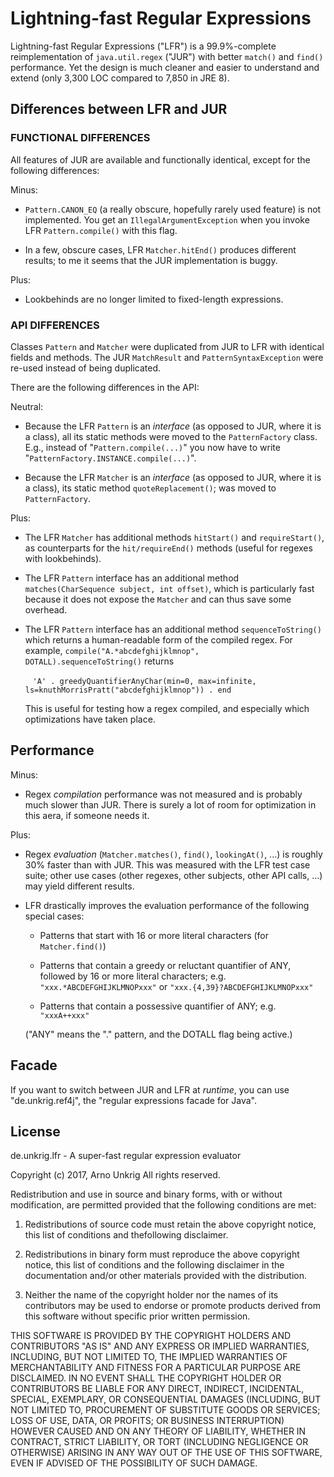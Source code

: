 # Lightning-fast Regular Expressions

Lightning-fast Regular Expressions ("LFR") is a 99.9%-complete reimplementation of <code>java.util.regex</code> ("JUR") with better <code>match()</code> and <code>find()</code> performance. Yet the design is much cleaner and easier to understand and extend (only 3,300 LOC compared to 7,850 in JRE 8).

## Differences between LFR and JUR
  
### FUNCTIONAL DIFFERENCES
  
All features of JUR are available and functionally identical, except for the following differences:

Minus:

* <code>Pattern.CANON_EQ</code> (a really obscure, hopefully rarely used feature) is not implemented. You get an <code>IllegalArgumentException</code> when you invoke LFR <code>Pattern.compile()</code> with this flag.

* In a few, obscure cases, LFR <code>Matcher.hitEnd()</code> produces different results; to me it seems that the JUR implementation is buggy.

Plus:

* Lookbehinds are no longer limited to fixed-length expressions.

### API DIFFERENCES

Classes <code>Pattern</code> and <code>Matcher</code> were duplicated from JUR to LFR with identical fields and methods. The JUR <code>MatchResult</code> and <code>PatternSyntaxException</code> were re-used instead of being duplicated.

There are the following differences in the API:

Neutral:

* Because the LFR <code>Pattern</code> is an <em>interface</em> (as opposed to JUR, where it is a class), all its static methods were moved to the <code>PatternFactory</code> class. E.g., instead of "<code>Pattern.compile(...)</code>" you now have to write "<code>PatternFactory.INSTANCE.compile(...)</code>".

* Because the LFR <code>Matcher</code> is an <em>interface</em> (as opposed to JUR, where it is a class), its static method <code>quoteReplacement()</code>; was moved to <code>PatternFactory</code>.

Plus:

* The LFR <code>Matcher</code> has additional methods <code>hitStart()</code> and <code>requireStart()</code>, as counterparts for the <code>hit/requireEnd()</code> methods (useful for regexes with lookbehinds).

* The LFR <code>Pattern</code> interface has an additional method <code>matches(CharSequence subject, int offset)</code>, which is particularly fast because it does not expose the <code>Matcher</code> and can thus save some overhead.

* The LFR <code>Pattern</code> interface has an additional method <code>sequenceToString()</code> which returns a human-readable form of the compiled regex. For example, <code>compile("A.*abcdefghijklmnop", DOTALL).sequenceToString()</code> returns

  &nbsp;&nbsp;&nbsp;<code>'A' . greedyQuantifierAnyChar(min=0, max=infinite, ls=knuthMorrisPratt("abcdefghijklmnop")) . end</code>
  
  This is useful for testing how a regex compiled, and especially which optimizations have taken place.

## Performance

Minus:

* Regex <em>compilation</em> performance was not measured and is probably much slower than JUR. There is surely a lot of room for optimization in this aera, if someone needs it.

Plus:

* Regex <em>evaluation</em> (<code>Matcher.matches()</code>, <code>find()</code>, <code>lookingAt()</code>, ...) is roughly 30% faster than with JUR. This was measured with the LFR test case suite; other use cases (other regexes, other subjects, other API calls, ...) may yield different results.

* LFR drastically improves the evaluation performance of the following special cases:

  * Patterns that start with 16 or more literal characters (for <code>Matcher.find()</code>)

  * Patterns that contain a greedy or reluctant quantifier of ANY, followed by 16 or more literal characters; e.g. <code>"xxx.*ABCDEFGHIJKLMNOPxxx"</code> or <code>"xxx.{4,39}?ABCDEFGHIJKLMNOPxxx"</code>

  * Patterns that contain a possessive quantifier of ANY; e.g. <code>"xxxA++xxx"</code>

  ("ANY" means the "." pattern, and the DOTALL flag being active.)

## Facade

If you want to switch between JUR and LFR at *runtime*, you can use "de.unkrig.ref4j", the "regular expressions facade for Java".

## License

de.unkrig.lfr - A super-fast regular expression evaluator

Copyright (c) 2017, Arno Unkrig
All rights reserved.

Redistribution and use in source and binary forms, with or without modification, are permitted provided that the following conditions are met:

1. Redistributions of source code must retain the above copyright notice, this list of conditions and thefollowing disclaimer.

2. Redistributions in binary form must reproduce the above copyright notice, this list of conditions and the following disclaimer in the documentation and/or other materials provided with the distribution.

3. Neither the name of the copyright holder nor the names of its contributors may be used to endorse or promote products derived from this software without specific prior written permission.

THIS SOFTWARE IS PROVIDED BY THE COPYRIGHT HOLDERS AND CONTRIBUTORS "AS IS" AND ANY EXPRESS OR IMPLIED WARRANTIES, INCLUDING, BUT NOT LIMITED TO, THE IMPLIED WARRANTIES OF MERCHANTABILITY AND FITNESS FOR A PARTICULAR PURPOSE ARE DISCLAIMED. IN NO EVENT SHALL THE COPYRIGHT HOLDER OR CONTRIBUTORS BE LIABLE FOR ANY DIRECT, INDIRECT, INCIDENTAL, SPECIAL, EXEMPLARY, OR CONSEQUENTIAL DAMAGES (INCLUDING, BUT NOT LIMITED TO, PROCUREMENT OF SUBSTITUTE GOODS OR SERVICES; LOSS OF USE, DATA, OR PROFITS; OR BUSINESS INTERRUPTION) HOWEVER CAUSED AND ON ANY THEORY OF LIABILITY, WHETHER IN CONTRACT, STRICT LIABILITY, OR TORT (INCLUDING NEGLIGENCE OR OTHERWISE) ARISING IN ANY WAY OUT OF THE USE OF THIS SOFTWARE, EVEN IF ADVISED OF THE POSSIBILITY OF SUCH DAMAGE.
